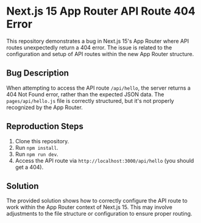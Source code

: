 # Next.js 15 App Router API Route 404 Error

This repository demonstrates a bug in Next.js 15's App Router where API routes unexpectedly return a 404 error.  The issue is related to the configuration and setup of API routes within the new App Router structure.

## Bug Description

When attempting to access the API route `/api/hello`, the server returns a 404 Not Found error, rather than the expected JSON data. The `pages/api/hello.js` file is correctly structured, but it's not properly recognized by the App Router.

## Reproduction Steps

1. Clone this repository.
2. Run `npm install`.
3. Run `npm run dev`.
4. Access the API route via `http://localhost:3000/api/hello` (you should get a 404). 

## Solution

The provided solution shows how to correctly configure the API route to work within the App Router context of Next.js 15.  This may involve adjustments to the file structure or configuration to ensure proper routing.